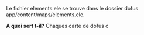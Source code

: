 Le fichier elements.ele se trouve dans le dossier dofus app/content/maps/elements.ele. 

**A quoi sert t-il?**
Chaques carte de dofus c